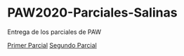 # PAW2020-Parciales-Salinas
 Entrega de los parciales de PAW

[Primer Parcial](https://github.com/LeonardoSalinas/PAW2020-Parciales-Salinas/tree/master/1er%20Parcial)
[Segundo Parcial](https://github.com/LeonardoSalinas/PAW2020-Parciales-Salinas/tree/master/2do%20Parcial)
